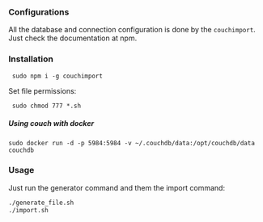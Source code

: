 ### Configurations

All the database and connection configuration is done by the `couchimport`. Just check the documentation at npm.

### Installation

``` sudo npm i -g couchimport```

Set file permissions:

``` sudo chmod 777 *.sh```

##### Using couch with docker
```sudo docker run -d -p 5984:5984 -v ~/.couchdb/data:/opt/couchdb/data couchdb```

### Usage
Just run the generator command and them the import command:
```bash
./generate_file.sh
./import.sh
```